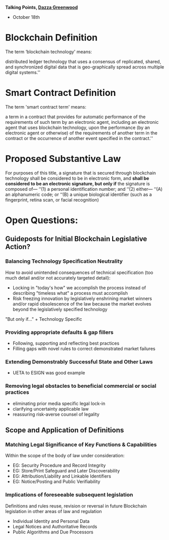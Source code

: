 **Talking Points, [Dazza Greenwood](http://dazzagreenwood.com/bio.html)**
* October 18th

#  Blockchain Definition

The term ‘blockchain technology' means:

distributed ledger technology that uses a consensus of replicated, shared, and synchronized digital data that is geo-graphically spread across multiple digital systems.''

# Smart Contract Definition

The term 'smart contract term' means:

a term in a contract that provides for automatic performance of the requirements of such term by an electronic agent, including an electronic agent that uses blockchain technology, upon the performance (by an electronic agent or otherwise) of the requirements of another term in the contract or the occurrence of another event specified in the contract.''

#  Proposed Substantive Law

For purposes of this title, a signature that is secured through blockchain technology shall be considered to be in electronic form, and **shall be considered to be an electronic signature, but only if** the signature is composed
of—
‘‘(1) a personal identification number; and
‘‘(2) either—
‘‘(A) an alphanumeric code; or
‘‘(B) a unique biological identifier (such as a fingerprint, retina scan, or facial recognition)

# Open Questions:

## Guideposts for Initial Blockchain Legislative Action?

###  Balancing Technology Specification Neutrality
How to avoid unintended consequences of technical specification (too much detail and/or not accurately targeted detail):
* Locking in "today's how" we accomplish the process instead of describing "timeless what" a process must accomplish
* Risk freezing innovation by legislatively enshrining market winners and/or rapid obsolescence of the law because the market evolves beyond the legislatively specified technology

"But only if..." + Technology Specific

###  Providing appropriate defaults & gap fillers
* Following, supporting and reflecting best practices
* Filling gaps with novel rules to correct demonstrated market failures

### Extending Demonstrably Successful State and Other Laws  
* UETA to ESIGN was good example

### Removing legal obstacles to beneficial commercial or social practices
* eliminating prior media specific legal lock-in
* clarifying uncertainty applicable law
* reassuring risk-averse counsel of legality


## Scope and Application of Definitions

###  Matching Legal Significance of Key Functions & Capabilities

Within the scope of the body of law under consideration:

* EG: Security Procedure and Record Integrity
* EG: Store/Print Safeguard and Later Discoverability
* EG: Attribution/Liability and Linkable Identifiers
* EG: Notice/Posting and Public Verifiability

###  Implications of foreseeable subsequent legislation

Definitions and rules reuse, revision or reversal in future Blockchain legislation in other areas of law and regulation

* Individual Identity and Personal Data
* Legal Notices and Authoritative Records
* Public Algorithms and Due Processors  
